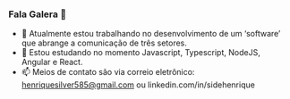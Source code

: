 ### Fala Galera 👋


- 🔭 Atualmente estou trabalhando no desenvolvimento de um ‘software’ que abrange a comunicação de três setores.
- 🌱 Estou estudando no momento Javascript, Typescript, NodeJS, Angular e React.
- 📫 Meios de contato são via correio eletrônico: henriquesilver585@gmail.com ou linkedin.com/in/sidehenrique
